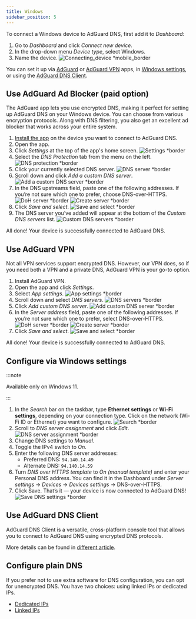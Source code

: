 ```yaml
---
title: Windows
sidebar_position: 5
---
```


To connect a Windows device to AdGuard DNS, first add it to *Dashboard*:

1. Go to *Dashboard* and click *Connect new device*.
1. In the drop-down menu *Device type*, select Windows.
1. Name the device.
    ![Connecting_device *mobile_border](https://cdn.adtidy.org/content/kb/dns/private/new_dns/connect/windows_ab/choose_windows.png)

You can set it up via [AdGuard](#use-adguard-ad-blocker-paid-option) or [AdGuard VPN](#use-adguard-vpn) apps, in [Windows settings](#configure-via-windows-settings), or using the [AdGuard DNS Client](#use-adguard-dns-client).

## Use AdGuard Ad Blocker (paid option)

The AdGuard app lets you use encrypted DNS, making it perfect for setting up AdGuard DNS on your Windows device. You can choose from various encryption protocols. Along with DNS filtering, you also get an excellent ad blocker that works across your entire system.

1. [Install the app](https://adguard.com/adguard-windows/overview.html) on the device you want to connect to AdGuard DNS.
1. Open the app.
1. Click *Settings* at the top of the app's home screen.
    ![Settings *border](https://cdn.adtidy.org/content/kb/dns/private/new_dns/connect/windows_ab/windows_step3.png)
1. Select the *DNS Protection* tab from the menu on the left.
    ![DNS protection *border](https://cdn.adtidy.org/content/kb/dns/private/new_dns/connect/windows_ab/windows_step4.png)
1. Click your currently selected DNS server.
    ![DNS server *border](https://cdn.adtidy.org/content/kb/dns/private/new_dns/connect/windows_ab/windows_step5.png)
1. Scroll down and click *Add a custom DNS server*.
    ![Add a custom DNS server *border](https://cdn.adtidy.org/content/kb/dns/private/new_dns/connect/windows_ab/windows_step6.png)
1. In the DNS upstreams field, paste one of the following addresses. If you’re not sure which one to prefer, choose DNS-over-HTTPS.
    ![DoH server *border](https://cdn.adtidy.org/content/kb/dns/private/new_dns/connect/windows_ab/windows_step7_1.png)
    ![Create server *border](https://cdn.adtidy.org/content/kb/dns/private/new_dns/connect/windows_ab/windows_step7_2.png)
1. Click *Save and select*.
    ![Save and select *border](https://cdn.adtidy.org/content/kb/dns/private/new_dns/connect/windows_ab/windows_step8.png)
1. The DNS server you’ve added will appear at the bottom of the *Custom DNS servers* list.
    ![Custom DNS servers *border](https://cdn.adtidy.org/content/kb/dns/private/new_dns/connect/windows_ab/windows_step9.png)

All done! Your device is successfully connected to AdGuard DNS.

## Use AdGuard VPN

Not all VPN services support encrypted DNS. However, our VPN does, so if you need both a VPN and a private DNS, AdGuard VPN is your go-to option.

1. Install AdGuard VPN.
1. Open the app and click *Settings*.
1. Select *App settings*.
    ![App settings *border](https://cdn.adtidy.org/content/kb/dns/private/new_dns/connect/windows_vpn/windows_step4.png)
1. Scroll down and select *DNS servers*.
    ![DNS servers *border](https://cdn.adtidy.org/content/kb/dns/private/new_dns/connect/windows_vpn/windows_step5.png)
1. Click *Add custom DNS server*.
    ![Add custom DNS server *border](https://cdn.adtidy.org/content/kb/dns/private/new_dns/connect/windows_vpn/windows_step6.png)
1. In the *Server address* field, paste one of the following addresses. If you’re not sure which one to prefer, select DNS-over-HTTPS.
    ![DoH server *border](https://cdn.adtidy.org/content/kb/dns/private/new_dns/connect/windows_vpn/windows_step7_1.png)
    ![Create server *border](https://cdn.adtidy.org/content/kb/dns/private/new_dns/connect/windows_vpn/windows_step7_2.png)
1. Click *Save and select*.
    ![Save and select *border](https://cdn.adtidy.org/content/kb/dns/private/new_dns/connect/windows_vpn/windows_step8.png)

All done! Your device is successfully connected to AdGuard DNS.

## Configure via Windows settings

:::note

Available only on Windows 11.

:::

1. In the *Search* bar on the taskbar, type **Ethernet settings** or **Wi-Fi settings**, depending on your connection type.
Click on the network (Wi-Fi ID or Ethernet) you want to configure.
    ![Search *border](https://cdn.adtidy.org/content/kb/dns/private/new_dns/connect/windows_ab/windows_settings_step_1.png)
1. Scroll to *DNS server assignment* and click *Edit*.
    ![DNS server assignment *border](https://cdn.adtidy.org/content/kb/dns/private/new_dns/connect/windows_ab/windows_settings_step_2.png)
1. Change DNS settings to *Manual*.
1. Toggle the IPv4 switch to *On*.
1. Enter the following DNS server addresses:
    - Preferred DNS: `94.140.14.49`
    - Alternate DNS: `94.140.14.59`
1. Turn *DNS over HTTPS  template* to *On (manual template)* and enter your Personal DNS address. You can find it in the Dashboard under *Server settings* → *Devices* → *Devices settings* → DNS-over-HTTPS.
1. Click Save. That’s it — your device is now connected to AdGuard DNS!
    ![Save DNS settings *border](https://cdn.adtidy.org/content/kb/dns/private/new_dns/connect/windows_ab/windows_settings_done.png)

## Use AdGuard DNS Client

AdGuard DNS Client is a versatile, cross-platform console tool that allows you to connect to AdGuard DNS using encrypted DNS protocols.

More details can be found in [different article](/dns-client/overview/).

## Configure plain DNS

If you prefer not to use extra software for DNS configuration, you can opt for unencrypted DNS. You have two choices: using linked IPs or dedicated IPs.

- [Dedicated IPs](/private-dns/connect-devices/other-options/dedicated-ip.md)
- [Linked IPs](/private-dns/connect-devices/other-options/linked-ip.md)

